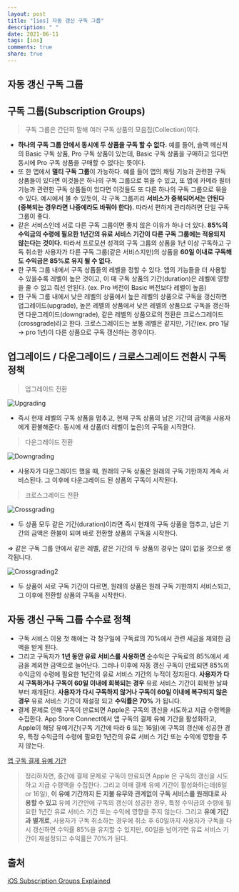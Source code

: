 ```yaml
---
layout: post
title: "[ios] 자동 갱신 구독 그룹"
description: " "
date: 2021-06-11
tags: [ios]
comments: true
share: true
---
```


## 자동 갱신 구독 그룹

## 구독 그룹(Subscription Groups)

> 구독 그룹은 간단히 말해 여러 구독 상품의 모음집(Collection)이다.

- **하나의 구독 그룹 안에서 동시에 두 상품을 구독 할 수 없다.** 예를 들어, 슬랙 메신저의 Basic 구독 상품, Pro 구독 상품이 있는데, Basic 구독 상품을 구매하고 있다면 동시에 Pro 구독 상품을 구매할 수 없다는 뜻이다.
- 또 한 앱에서 **멀티 구독 그룹**이 가능하다. 예를 들어 앱의 채팅 기능과 관련한 구독 상품들이 있다면 이것들은 하나의 구독 그룹으로 묶을 수 있고, 또 앱에 카메라 필터 기능과 관련한 구독 상품들이 있다면 이것들도 또 다른 하나의 구독 그룹으로 묶을 수 있다. 예시에서 볼 수 있듯이, 각 구독 그룹끼리 **서비스가 중복되어서는 안된다(중복되는 경우라면 나중에라도 바꿔야 한다).** 따라서 편하게 관리하려면 단일 구독 그룹이 좋다.
- 같은 서비스인데 서로 다른 구독 그룹이면 좋지 않은 이유가 하나 더 있다. **85%의 수익금의 수령에 필요한 1년간의 유료 서비스 기간이 다른 구독 그룹에는 적용되지 않는다는 것이다.** 따라서 프로모션 성격의 구독 그룹의 상품을 1년 이상 구독하고 구독 취소한 사용자가 다른 구독 그룹(같은 서비스지만)의 상품을 **60일 이내로 구독해도 수익금은 85%로 유지 될 수 없다.**
- 한 구독 그룹 내에서 구독 상품들의 레벨을 정할 수 있다. 앱의 기능들을 더 사용할 수 있을수록 레벨이 높은 것이고, 이 때 구독 상품의 기간(duration)은 레벨에 영향을 줄 수 없고 줘선 안된다. (ex. Pro 버전이 Basic 버전보다 레벨이 높음)
- 한 구독 그룹 내에서 낮은 레벨의 상품에서 높은 레벨의 상품으로 구독을 갱신하면 업그레이드(upgrade), 높은 레벨의 상품에서 낮은 레벨의 상품으로 구독을 갱신하면 다운그레이드(downgrade), 같은 레벨의 상품으로의 전환은 크로스그레이드(crossgrade)라고 한다. 크로스그레이드는 보통 레벨은 같지만, 기간(ex. pro 1달 → pro 1년)이 다른 상품으로 구독 갱신하는 경우이다.

## 업그레이드 / 다운그레이드 / 크로스그레이드 전환시 구독 정책

> 업그레이드 전환

![Upgrading](https://user-images.githubusercontent.com/38216027/100183836-53ba2100-2f23-11eb-9d94-d789cba01c4a.png)

- 즉시 현재 레벨의 구독 상품을 멈추고, 현재 구독 상품의 남은 기간의 금액을 사용자에게 환불해준다. 동시에 새 상품(더 레벨이 높은)의 구독을 시작한다.

> 다운그레이드 전환

![Downgrading](https://user-images.githubusercontent.com/38216027/100183837-5452b780-2f23-11eb-8816-8f005fd6bd88.png)

- 사용자가 다운그레이드 했을 때, 원래의 구독 상품은 원래의 구독 기한까지 계속 서비스된다. 그 이후에 다운그레이드 된 상품의 구독이 시작된다.

> 크로스그레이드 전환

![Crossgrading](https://user-images.githubusercontent.com/38216027/100183842-5583e480-2f23-11eb-8be4-deab08e2bc04.png)

- 두 상품 모두 같은 기간(duration)이라면 즉시 현재의 구독 상품을 멈추고, 남은 기간의 금액은 환불이 되며 바로 전환할 상품의 구독을 시작한다.

⇒  같은 구독 그룹 안에서 같은 레벨, 같은 기간의 두 상품의 경우는 많이 없을 것으로 생각됩니다.

![Crossgrading2](https://user-images.githubusercontent.com/38216027/100183843-56b51180-2f23-11eb-87a5-3b3fd20958c8.png)

- 두 상품이 서로 구독 기간이 다르면, 원래의 상품은 원래 구독 기한까지 서비스되고, 그 이후에 전환할 상품의 구독을 시작한다.

## 자동 갱신 구독 그룹 수수료 정책

- 구독 서비스 이용 첫 해에는 각 청구일에 구독료의 70%에서 관련 세금을 제외한 금액을 받게 된다.
- 그리고 구독자가 **1년 동안 유료 서비스를 사용하면** 순수익은 구독료의 85%에서 세금을 제외한 금액으로 늘어난다. 그러나 이후에 자동 갱신 구독이 만료되면 85%의 수익금의 수령에 필요한 1년간의 유료 서비스 기간의 누적이 정지된다. 
**사용자가 다시 구독하거나 구독이 60일 이내에 회복되는 경우** 유료 서비스 기간이 회복한 날짜부터 재개된다. **사용자가 다시 구독하지 않거나 구독이 60일 이내에 복구되지 않은 경우** 유료 서비스 기간이 재설정 되고 **수익률은 70%** 가 됩니다.
- 결제 문제로 인해 구독이 만료되면 Apple은 구독의 갱신을 시도하고 지급 수령액을 수집한다. App Store Connect에서 앱 구독의 결제 유예 기간을 활성화하고, Apple이 해당 유예기간(구독 기간에 따라 6 또는 16일)에 구독의 갱신에 성공한 경우, 특정 수익금의 수령에 필요한 1년간의 유료 서비스 기간 또는 수익에 영향을 주지 않는다.

[앱 구독 결제 유예 기간](https://www.notion.so/07f6056db21e433182a5e3bcb56fdc38)

> 정리하자면, 중간에 결제 문제로 구독이 만료되면 Apple 은 구독의 갱신을 시도하고 지급 수령액을 수집한다. 그리고 이때 결제 유예 기간이 활성화하는데(6일 or 16일), **이 유예 기간까지 돈 지불 유무와 관계없이 구독 서비스를 원래대로 사용할 수 있고** 유예 기간안에 구독의 갱신이 성공한 경우, 특정 수익금의 수령에 필요한 1년간 유료 서비스 기간 또는 수익에 영향을 주지 않는다. 그리고 **유예 기간과 별개로**, 사용자가 구독 취소하는 경우에 취소 후 60일까지 사용자가 구독을 다시 갱신하면 수익률 85%을 유지할 수 있지만, 60일을 넘어가면 유료 서비스 기간이 재설정되고 수익률은 70%가 된다.

## 출처

[iOS Subscription Groups Explained](https://www.revenuecat.com/blog/ios-subscription-groups-explained)

[](https://help.apple.com/app-store-connect/#/dev58bda3212)